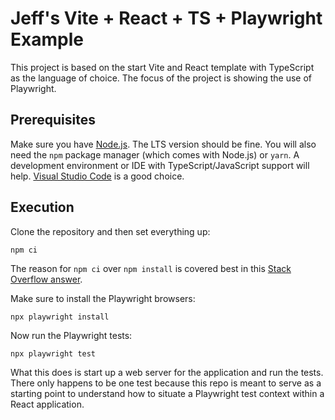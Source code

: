 # Jeff's Vite + React + TS + Playwright Example

This project is based on the start Vite and React template with TypeScript as the language of choice. The focus of the project is showing the use of Playwright.

## Prerequisites

Make sure you have [Node.js](https://nodejs.org/en). The LTS version should be fine. You will also need the `npm` package manager (which comes with Node.js) or `yarn`. A development environment or IDE with TypeScript/JavaScript support will help. [Visual Studio Code](https://code.visualstudio.com/) is a good choice.

## Execution

Clone the repository and then set everything up:

```shell
npm ci
```

The reason for `npm ci` over `npm install` is covered best in this [Stack Overflow answer](https://stackoverflow.com/a/53325242).

Make sure to install the Playwright browsers:

```shell
npx playwright install
```

Now run the Playwright tests:

```shell
npx playwright test
```

What this does is start up a web server for the application and run the tests. There only happens to be one test because this repo is meant to serve as a starting point to understand how to situate a Playwright test context within a React application.
